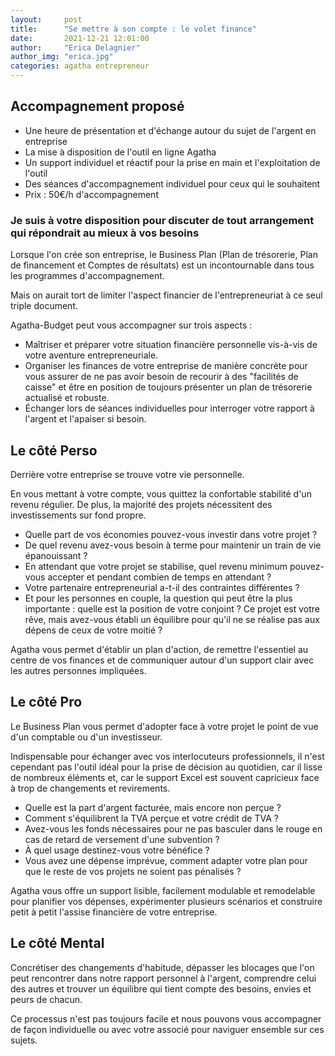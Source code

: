 ```yaml
---
layout:     post
title:      "Se mettre à son compte : le volet finance"
date:       2021-12-21 12:01:00
author:     "Erica Delagnier"
author_img: "erica.jpg"
categories: agatha entrepreneur
---
```


<div class="break">
<h2>Accompagnement proposé</h2>
<ul>
<li>Une heure de présentation et d'échange autour du sujet de l'argent en entreprise</li>
<li>La mise à disposition de l'outil en ligne Agatha</li>
<li>Un support individuel et réactif pour la prise en main et l'exploitation de l'outil</li>
<li>Des séances d'accompagnement individuel pour ceux qui le souhaitent</li>
<li>Prix : 50€/h d'accompagnement</li>
</ul>
<h3>Je suis à votre disposition pour discuter de tout arrangement qui répondrait au mieux à vos besoins</h3>
</div>

Lorsque l'on crée son entreprise, le Business Plan (Plan de trésorerie, Plan de financement et Comptes de résultats) est un incontournable dans tous les programmes d'accompagnement. 

Mais on aurait tort de limiter l'aspect financier de l'entrepreneuriat à ce seul triple document. 

Agatha-Budget peut vous accompagner sur trois aspects : 

- Maîtriser et préparer votre situation financière personnelle vis-à-vis de votre aventure entrepreneuriale.
- Organiser les finances de votre entreprise de manière concrète pour vous assurer de ne pas avoir besoin de recourir à des "facilités de caisse" et être en position de toujours présenter un plan de trésorerie actualisé et robuste. 
- Échanger lors de séances individuelles pour interroger votre rapport à l'argent et l'apaiser si besoin.

<h2 class="icon-home gradient-icon"></h2>
<h2 class="post-heading">Le côté Perso</h2>

Derrière votre entreprise se trouve votre vie personnelle.

En vous mettant à votre compte, vous quittez la confortable stabilité d'un revenu régulier. De plus, la majorité des projets nécessitent des investissements sur fond propre. 

- Quelle part de vos économies pouvez-vous investir dans votre projet ? 
- De quel revenu avez-vous besoin à terme pour maintenir un train de vie épanouissant ? 
- En attendant que votre projet se stabilise, quel revenu minimum pouvez-vous accepter et pendant combien de temps en attendant ? 
- Votre partenaire entrepreneurial a-t-il des contraintes différentes ?
- Et pour les personnes en couple, la question qui peut être la plus importante : quelle est la position de votre conjoint ? Ce projet est votre rêve, mais avez-vous établi un équilibre pour qu'il ne se réalise pas aux dépens de ceux de votre moitié ?

Agatha vous permet d'établir un plan d'action, de remettre l'essentiel au centre de vos finances et de communiquer autour d'un support clair avec les autres personnes impliquées. 

<h2 class="icon-briefcase gradient-icon"></h2>
<h2 class="post-heading">Le côté Pro</h2>

Le Business Plan vous permet d'adopter face à votre projet le point de vue d'un comptable ou d'un investisseur. 

Indispensable pour échanger avec vos interlocuteurs professionnels, il n'est cependant pas l'outil idéal pour la prise de décision au quotidien, car il lisse de nombreux éléments et, car le support Excel est souvent capricieux face à trop de changements et revirements.

- Quelle est la part d'argent facturée, mais encore non perçue ? 
- Comment s'équilibrent la TVA perçue et votre crédit de TVA ?
- Avez-vous les fonds nécessaires pour ne pas basculer dans le rouge en cas de retard de versement d'une subvention ? 
- À quel usage destinez-vous votre bénéfice ?
- Vous avez une dépense imprévue, comment adapter votre plan pour que le reste de vos projets ne soient pas pénalisés ?

Agatha vous offre un support lisible, facilement modulable et remodelable pour planifier vos dépenses, expérimenter plusieurs scénarios et construire petit à petit l'assise financière de votre entreprise.

<h2 class="icon-compass gradient-icon"></h2>
<h2 class="post-heading">Le côté Mental</h2>

Concrétiser des changements d'habitude, dépasser les blocages que l'on peut rencontrer dans notre rapport personnel à l'argent, comprendre celui des autres et trouver un équilibre qui tient compte des besoins, envies et peurs de chacun. 

Ce processus n'est pas toujours facile et nous pouvons vous accompagner de façon individuelle ou avec votre associé pour naviguer ensemble sur ces sujets.

